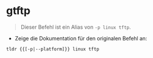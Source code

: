 # gtftp

> Dieser Befehl ist ein Alias von `-p linux tftp`.

- Zeige die Dokumentation für den originalen Befehl an:

`tldr {{[-p|--platform]}} linux tftp`
